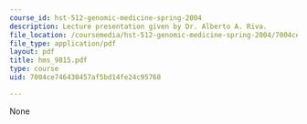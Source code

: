 ```yaml
---
course_id: hst-512-genomic-medicine-spring-2004
description: Lecture presentation given by Dr. Alberto A. Riva.
file_location: /coursemedia/hst-512-genomic-medicine-spring-2004/7004ce746430457af5bd14fe24c95768_hms_9815.pdf
file_type: application/pdf
layout: pdf
title: hms_9815.pdf
type: course
uid: 7004ce746430457af5bd14fe24c95768

---
```

None